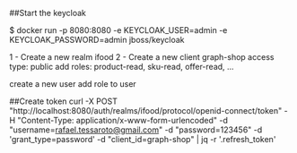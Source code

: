 

##Start the keycloak

$ docker run -p 8080:8080 -e KEYCLOAK_USER=admin -e KEYCLOAK_PASSWORD=admin jboss/keycloak


1 - Create a new realm ifood
2 - Create  a new client graph-shop
	access type: public
	add roles: product-read, sku-read, offer-read, ...

create a new user
add role to user



##Create token
curl -X POST "http://localhost:8080/auth/realms/ifood/protocol/openid-connect/token"  -H "Content-Type: application/x-www-form-urlencoded"  -d "username=rafael.tessaroto@gmail.com"  -d "password=123456"  -d 'grant_type=password'  -d "client_id=graph-shop" | jq -r '.refresh_token'